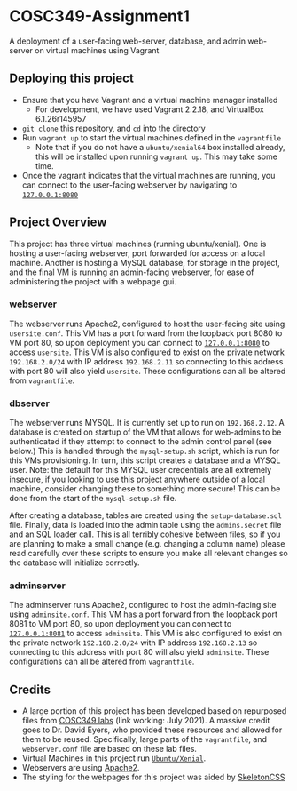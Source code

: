# COSC349-Assignment1
A deployment of a user-facing web-server, database, and admin web-server on virtual machines using Vagrant

## Deploying this project
- Ensure that you have Vagrant and a virtual machine manager installed
    - For development, we have used Vagrant 2.2.18, and VirtualBox 6.1.26r145957
- `git clone` this repository, and `cd` into the directory
- Run `vagrant up` to start the virtual machines defined in the `vagrantfile`
    - Note that if you do not have a `ubuntu/xenial64` box installed already, this will be installed upon running `vagrant up`. This may take some time.
- Once the vagrant indicates that the virtual machines are running, you can connect to the user-facing webserver by navigating to [`127.0.0.1:8080`](http://127.0.0.1:8080)

## Project Overview
This project has three virtual machines (running ubuntu/xenial). One is hosting a user-facing webserver, port forwarded for access on a local machine. Another is hosting a MySQL database, for storage in the project, and the final VM is running an admin-facing webserver, for ease of administering the project with a webpage gui.

### webserver
The webserver runs Apache2, configured to host the user-facing site using `usersite.conf`. This VM has a port forward from the loopback port 8080 to VM port 80, so upon deployment you can connect to [`127.0.0.1:8080`](http://127.0.0.1:8080) to access `usersite`. This VM is also configured to exist on the private network `192.168.2.0/24` with IP address `192.168.2.11` so connecting to this address with port 80 will also yield `usersite`. These configurations can all be altered from `vagrantfile`.

### dbserver
The webserver runs MYSQL. It is currently set up to  run on `192.168.2.12`. A database is created on startup of the VM that allows for web-admins to be authenticated if they attempt to connect to the admin control panel (see below.) This is handled through the `mysql-setup.sh` script, which is run for this VMs provisioning. In turn, this script creates a database and a MYSQL user. Note: the default for this MYSQL user credentials are all extremely insecure, if you looking to use this project anywhere outside of a local machine, consider changing these to something more secure! This can be done from the start of the `mysql-setup.sh` file.

After creating a database, tables are created using the `setup-database.sql` file. Finally, data is loaded into the admin table using the `admins.secret` file and an SQL loader call. This is all terribly cohesive between files, so if you are planning to make a small change (e.g. changing a column name) please read carefully over these scripts to ensure you make all relevant changes so the database will initialize correctly.

### adminserver
The adminserver runs Apache2, configured to host the admin-facing site using `adminsite.conf`. This VM has a port forward from the loopback port 8081 to VM port 80, so upon deployment you can connect to [`127.0.0.1:8081`](http://127.0.0.1:8081) to access `adminsite`. This VM is also configured to exist on the private network `192.168.2.0/24` with IP address `192.168.2.13` so connecting to this address with port 80 will also yield `adminsite`. These configurations can all be altered from `vagrantfile`.

## Credits
- A large portion of this project has been developed based on repurposed files from [COSC349 labs](https://cosc349.cspages.otago.ac.nz/lab-schedule/) (link working: July 2021). A massive credit goes to Dr. David Eyers, who provided these resources and allowed for them to be reused. Specifically, large parts of the `vagrantfile`, and `webserver.conf` file are based on these lab files.
- Virtual Machines in this project run [`Ubuntu/Xenial`](https://ubuntu.com/16-04).
- Webservers are using [Apache2](https://www.apache.org/licenses/LICENSE-2.0).
- The styling for the webpages for this project was aided by [SkeletonCSS](http://getskeleton.com/])